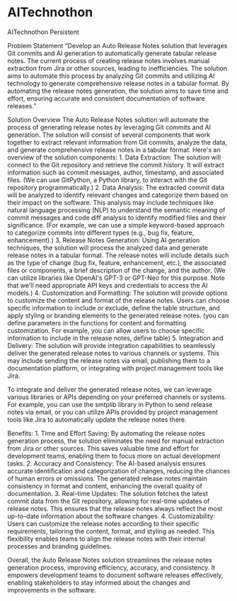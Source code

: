 # AITechnothon
AITechnothon Persistent

Problem Statement
“Develop an Auto Release Notes solution that leverages Git commits and AI generation to
automatically generate tabular release notes. The current process of creating release
notes involves manual extraction from Jira or other sources, leading to inefficiencies. The
solution aims to automate this process by analyzing Git commits and utilizing AI
technology to generate comprehensive release notes in a tabular format. By automating
the release notes generation, the solution aims to save time and effort, ensuring accurate
and consistent documentation of software releases.”

Solution Overview
The Auto Release Notes solution will automate the process of generating release notes
by leveraging Git commits and AI generation. The solution will consist of several
components that work together to extract relevant information from Git commits,
analyze the data, and generate comprehensive release notes in a tabular format. Here's
an overview of the solution components: 1. Data Extraction: The solution will connect to the Git repository and retrieve the
commit history. It will extract information such as commit messages, author,
timestamp, and associated files. (We can use GitPython, a Python library, to interact with the Git
repository programmatically.) 2. Data Analysis: The extracted commit data will be analyzed to identify relevant
changes and categorize them based on their impact on the software. This
analysis may include techniques like natural language processing (NLP) to
understand the semantic meaning of commit messages and code diff analysis to
identify modified files and their significance. (For example, we can use a simple keyword-based approach to categorize commits into different types (e.g., bug fix, feature, enhancement).) 3. Release Notes Generation: Using AI generation techniques, the solution will
process the analyzed data and generate release notes in a tabular format. The
release notes will include details such as the type of change (bug fix, feature,
enhancement, etc.), the associated files or components, a brief description of the
change, and the author. (We can utilize libraries like OpenAI's GPT-3 or
GPT-Neo for this purpose. Note that we'll need appropriate API keys and
credentials to access the AI models.) 4. Customization and Formatting: The solution will provide options to customize
the content and format of the release notes. Users can choose specific
information to include or exclude, define the table structure, and apply styling or
branding elements to the generated release notes. (you can define parameters in the functions for
content and formatting customization. For example, you can allow users to choose specific information to include in the release notes, define table) 5. Integration and Delivery: The solution will provide integration capabilities to seamlessly deliver the generated release notes to various channels or systems. This may include sending the release notes via email, publishing them to a documentation platform, or integrating with project management tools like Jira.

To integrate and deliver the generated release notes, we can leverage various libraries or APIs depending on your preferred channels or systems. For example, you can use the smtplib library in Python to send release notes via email, or you can utilize APIs provided by project management tools like Jira to automatically update the release notes there.

Benefits: 
    1. Time and Effort Saving: By automating the release notes generation process, the
solution eliminates the need for manual extraction from Jira or other sources.
This saves valuable time and effort for development teams, enabling them to
focus more on actual development tasks. 
    2. Accuracy and Consistency: The AI-based analysis ensures accurate identification and categorization of changes, reducing the chances of human
errors or omissions. The generated release notes maintain consistency in format
and content, enhancing the overall quality of documentation. 
    3. Real-time Updates: The solution fetches the latest commit data from the Git
repository, allowing for real-time updates of release notes. This ensures that the
release notes always reflect the most up-to-date information about the software
changes. 
    4. Customizability: Users can customize the release notes according to their
specific requirements, tailoring the content, format, and styling as needed. This
flexibility enables teams to align the release notes with their internal processes
and branding guidelines.

Overall, the Auto Release Notes solution streamlines the release notes generation
process, improving efficiency, accuracy, and consistency. It empowers development
teams to document software releases effectively, enabling stakeholders to stay
informed about the changes and improvements in the software.


